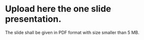 # Upload here the one slide presentation.

The slide shall be given in PDF format with size smaller than 5 MB.
